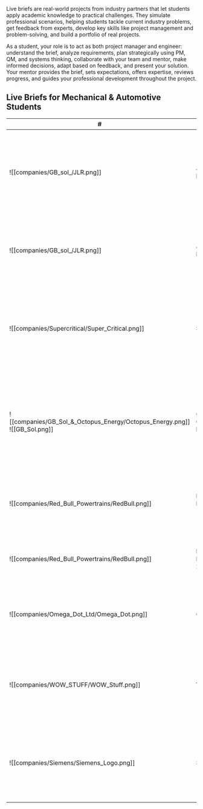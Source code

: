 Live briefs are real-world projects from industry partners that let students apply academic knowledge to practical challenges. 
They simulate professional scenarios, helping students tackle current industry problems, get feedback from experts, develop key skills like project management and problem-solving, and build a portfolio of real projects.

As a student, your role is to act as both project manager and engineer: understand the brief, analyze requirements, plan strategically using PM, QM, and systems thinking, collaborate with your team and mentor, make informed decisions, adapt based on feedback, and present your solution. Your mentor provides the brief, sets expectations, offers expertise, reviews progress, and guides your professional development throughout the project.

## Live Briefs for Mechanical & Automotive Students

| #                                                                         | Project                     | Description                                                                                                                                             | Files                                                                                                     |
| ------------------------------------------------------------------------- | --------------------------- | ------------------------------------------------------------------------------------------------------------------------------------------------------- | --------------------------------------------------------------------------------------------------------- |
| ![[companies/GB_sol_/JLR.png]]                                            | **JAGUAR LAND ROVER 1**     | **AI-Guided Adaptive Car Seat** – a car seat that adjusts support zones based on posture and pressure to improve comfort and reduce fatigue.            | [MD](AI-Guided%20Adaptive%20Car%20Seat.md) \| [PDF](JAGUARLANDROVER1.pdf)                                 |
| ![[companies/GB_sol_/JLR.png]]                                            | **JAGUAR LAND ROVER 2**     | **Modular cooling system for EV battery packs**, maintaining optimal temperatures across platforms.                                                     | [MD](Cooling%20system%20for%20EV%20battery%20packs.md) \| [PDF](JAGUARLANDROVER2.pdf)                     |
| ![[companies/Supercritical/Super_Critical.png]]                           | **SUPERCRITICAL**           | **Assembly and maintenance frame for large-scale electrolyser vessel**, emphasizing safety, ergonomics, and automation.                                 | [MD](./Supercritical/Assembly%20and%20Maintenance%20Frame.md) \| [PDF](./Supercritical/Supercritical.pdf) |
| ![[companies/GB_Sol_&_Octopus_Energy/Octopus_Energy.png]] ![[GB_Sol.png]] | **GB SOL & OCTOPUS ENERGY** | **Modular floating solar energy system**, scalable and environmentally friendly leveraging water cooling and integration with hydroelectric facilities. | [MD](Floating%20Solar%20Design.md) \| [PDF](GB%20Sol_Renewable%20Energy.pdf)                              |
| ![[companies/Red_Bull_Powertrains/RedBull.png]]                           | **RED BULL POWERTRAINS 1**  | **Modular intake & exhaust system** for single-cylinder research engine emulating F1 V6 behavior.                                                       | [MD](Intake%20and%20Exhaust%20System.md) \| [PDF](Red%20Bull%20Powertrains1.pdf)                          |
| ![[companies/Red_Bull_Powertrains/RedBull.png]]                           | **RED BULL POWERTRAINS 2**  | **Conceptual valve train optimization** study for high-performance engines.                                                                             | [MD](Conceptual%20Valvetrain%20Optimisation.md) \| [PDF](Red%20Bull%20Powertrains2.pdf)                   |
| ![[companies/Omega_Dot_Ltd/Omega_Dot.png]]                                | **OMEGA DOT**               | **Coefficient of friction measurement device** for PTFE coating replacement in air foil bearings.                                                       | [MD](Coefficient%20of%20Friction%20Measurement%20Device.md) \| [PDF](Omega%20Dot%20Ltd.pdf)               |
| ![[companies/WOW_STUFF/WOW_Stuff.png]]                                    | **WOW! STUFF**              | **Family board game** with suspenseful play and surprise mechanism for children 4+, including packaging and promo video.                                | [MD](./WOW_STUFF/Family%20Board%20Game.md) \| [PDF](./WOW_STUFF/WOW!STUFF.pdf)                            |
| ![[companies/Siemens/Siemens_Logo.png]]                                   | **SIEMENS**                 | **Outdoor switchgear enclosure preventing condensation** using passive and active strategies, compliant with IEC standards.                             | [MD](./Siemens/Anti-condensation%20Outdoor%20Enclosure.md) \| [PDF](./Siemens/SIEMENS.pdf)                |

